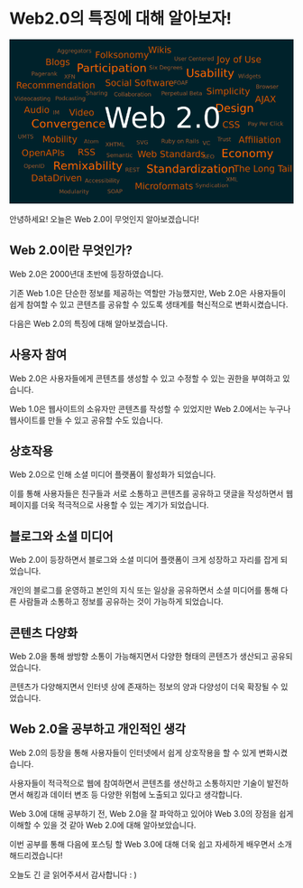 # Web2.0의 특징에 대해 알아보자!

![web2](/assets/web2.png)

안녕하세요! 오늘은 Web 2.0이 무엇인지 알아보겠습니다!

## Web 2.0이란 무엇인가?

Web 2.0은 2000년대 초반에 등장하였습니다.

기존 Web 1.0은 단순한 정보를 제공하는 역할만 가능했지만, Web 2.0은 사용자들이 쉽게 참여할 수 있고 콘텐츠를 공유할 수 있도록 생태계를 혁신적으로 변화시켰습니다.

다음은 Web 2.0의 특징에 대해 알아보겠습니다.

## 사용자 참여

Web 2.0은 사용자들에게 콘텐츠를 생성할 수 있고 수정할 수 있는 권한을 부여하고 있습니다.

Web 1.0은 웹사이트의 소유자만 콘텐츠를 작성할 수 있었지만 Web 2.0에서는 누구나 웹사이트를 만들 수 있고 공유할 수도 있습니다.

## 상호작용

Web 2.0으로 인해 소셜 미디어 플랫폼이 활성화가 되었습니다.

이를 통해 사용자들은 친구들과 서로 소통하고 콘텐츠를 공유하고 댓글을 작성하면서 웹 페이지를 더욱 적극적으로 사용할 수 있는 계기가 되었습니다.

## 블로그와 소셜 미디어

Web 2.0이 등장하면서 블로그와 소셜 미디어 플랫폼이 크게 성장하고 자리를 잡게 되었습니다.

개인의 블로그를 운영하고 본인의 지식 또는 일상을 공유하면서 소셜 미디어를 통해 다른 사람들과 소통하고 정보를 공유하는 것이 가능하게 되었습니다.

## 콘텐츠 다양화

Web 2.0을 통해 쌍방향 소통이 가능해지면서 다양한 형태의 콘텐츠가 생산되고 공유되었습니다.

콘텐츠가 다양해지면서 인터넷 상에 존재하는 정보의 양과 다양성이 더욱 확장될 수 있었습니다.

## Web 2.0을 공부하고 개인적인 생각

Web 2.0의 등장을 통해 사용자들이 인터넷에서 쉽게 상호작용을 할 수 있게 변화시켰습니다.

사용자들이 적극적으로 웹에 참여하면서 콘텐츠를 생산하고 소통하지만 기술이 발전하면서 해킹과 데이터 변조 등 다양한 위험에 노출되고 있다고 생각합니다.

Web 3.0에 대해 공부하기 전, Web 2.0을 잘 파악하고 있어야 Web 3.0의 장점을 쉽게 이해할 수 있을 것 같아 Web 2.0에 대해 알아보았습니다.

이번 공부를 통해 다음에 포스팅 할 Web 3.0에 대해 더욱 쉽고 자세하게 배우면서 소개해드리겠습니다!

오늘도 긴 글 읽어주셔서 감사합니다 : )